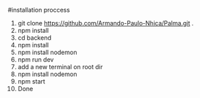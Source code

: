 #installation proccess
1. git clone https://github.com/Armando-Paulo-Nhica/Palma.git .
3. npm install
4. cd backend
5. npm install
6. npm install nodemon
7. npm run dev
8. add a new terminal on root dir
9. npm install nodemon
10. npm start
11. Done
